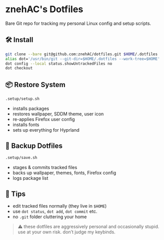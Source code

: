 # znehAC's Dotfiles

Bare Git repo for tracking my personal Linux config and setup scripts.

## 🛠️ Install

```bash
git clone --bare git@github.com:znehAC/dotfiles.git $HOME/.dotfiles
alias dot='/usr/bin/git --git-dir=$HOME/.dotfiles --work-tree=$HOME'
dot config --local status.showUntrackedFiles no
dot checkout
```

## 📦 Restore System

```bash
.setup/setup.sh
```

- installs packages
- restores wallpaper, SDDM theme, user icon
- re-applies Firefox user config
- installs fonts
- sets up everything for Hyprland

## 💾 Backup Dotfiles

```bash
.setup/save.sh
```

- stages & commits tracked files
- backs up wallpaper, themes, fonts, Firefox config
- logs package list

## 🧙 Tips

- edit tracked files normally (they live in `$HOME`)
- use `dot status`, `dot add`, `dot commit` etc.
- no `.git` folder cluttering your home

> ⚠️ these dotfiles are aggressively personal and occasionally stupid.
use at your own risk. don’t judge my keybinds.
